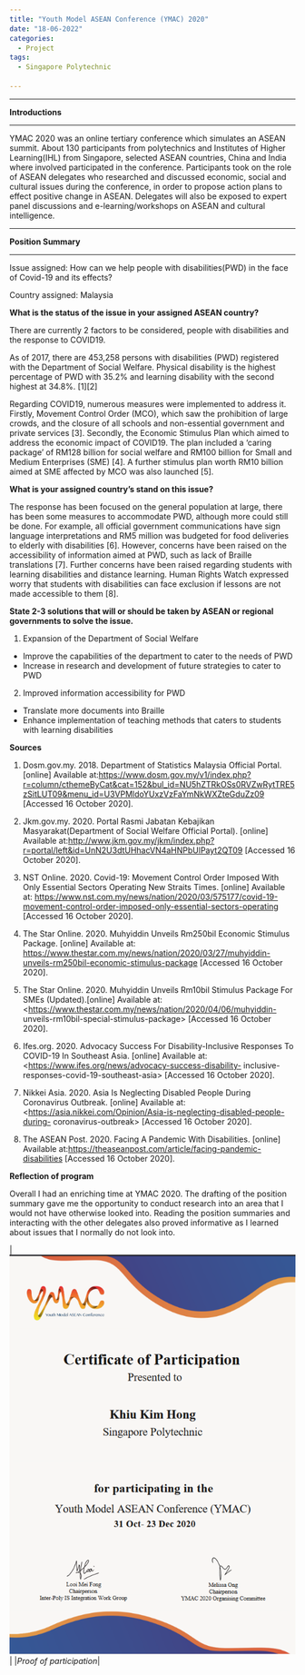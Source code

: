 ```yaml
---
title: "Youth Model ASEAN Conference (YMAC) 2020"
date: "18-06-2022"
categories:
  - Project
tags:
  - Singapore Polytechnic

---
```


***

<strong>Introductions</strong>

***

YMAC 2020 was an online tertiary conference which simulates an ASEAN summit. About 130 participants from polytechnics and Institutes of Higher Learning(IHL) from Singapore, selected ASEAN countries, China and India where involved participated in the conference. Participants took on the role of ASEAN delegates who researched and discussed economic, social and cultural issues during the conference, in order to propose action plans to effect positive change in ASEAN.  Delegates will also be exposed to expert panel discussions and e-learning/workshops on ASEAN and cultural intelligence.  

***

<strong>Position Summary</strong>

***
Issue assigned: How can we help people with disabilities(PWD) in the face of Covid-19 and its effects?

Country assigned: Malaysia

<strong>What is the status of the issue in your assigned ASEAN country?</strong>

There are currently 2 factors to be considered, people with disabilities and the response to COVID19.

As of 2017, there are 453,258 persons with disabilities (PWD) registered with the Department of Social Welfare. Physical disability is the highest percentage of PWD with 35.2% and learning disability with the second highest at 34.8%. [1][2]

Regarding COVID19, numerous measures were implemented to address it. Firstly, Movement Control Order (MCO), which saw the prohibition of large crowds, and the closure of all schools and non-essential government and private services [3]. Secondly, the Economic Stimulus Plan which aimed to address the economic impact of COVID19. The plan included a ‘caring package’ of RM128 billion for social welfare and RM100 billion for Small and Medium Enterprises (SME) [4]. A further stimulus plan worth RM10 billion aimed at SME affected by MCO was also launched [5].

<strong>What is your assigned country’s stand on this issue?</strong>

The response has been focused on the general population at large, there has been some measures to accommodate PWD, although more could still be done. For example, all official government communications have sign language interpretations and RM5 million was budgeted for food deliveries to elderly with disabilities [6]. However, concerns have been raised on the accessibility of information aimed at PWD, such as lack of Braille translations [7]. Further concerns have been raised regarding students with learning disabilities and distance learning. Human Rights Watch expressed worry that students with disabilities can face exclusion if lessons are not made accessible to them [8].

<strong>State 2-3 solutions that will or should be taken by ASEAN or regional governments to solve the issue.</strong>

1. Expansion of the Department of Social Welfare
  - Improve the capabilities of the department to cater to the needs of PWD
  - Increase in research and development of future strategies to cater to PWD

2. Improved information accessibility for PWD
  - Translate more documents into Braille
  - Enhance implementation of teaching methods that caters to students with learning disabilities

<strong>Sources</strong>
1. Dosm.gov.my. 2018. Department of Statistics Malaysia Official Portal. [online] Available at:<https://www.dosm.gov.my/v1/index.php?r=column/cthemeByCat&cat=152&bul_id=NU5hZTRkOSs0RVZwRytTRE5zSitLUT09&menu_id=U3VPMldoYUxzVzFaYmNkWXZteGduZz09>
[Accessed 16 October 2020].

2. Jkm.gov.my. 2020. Portal Rasmi Jabatan Kebajikan Masyarakat(Department of Social Welfare Official Portal). [online] Available at:<http://www.jkm.gov.my/jkm/index.php?r=portal/left&id=UnN2U3dtUHhacVN4aHNPbUlPayt2QT09> [Accessed 16 October 2020].

3. NST Online. 2020. Covid-19: Movement Control Order Imposed With Only Essential Sectors Operating New Straits Times. [online] Available at: <https://www.nst.com.my/news/nation/2020/03/575177/covid-19-movement-control-order-imposed-only-essential-sectors-operating> [Accessed 16 October 2020].

4. The Star Online. 2020. Muhyiddin Unveils Rm250bil Economic Stimulus Package. [online] Available at: <https://www.thestar.com.my/news/nation/2020/03/27/muhyiddin-unveils-rm250bil-economic-stimulus-package> [Accessed 16 October 2020].

5. The Star Online. 2020. Muhyiddin Unveils Rm10bil Stimulus Package For SMEs (Updated).[online] Available at: <https://www.thestar.com.my/news/nation/2020/04/06/muhyiddin-
unveils-rm10bil-special-stimulus-package> [Accessed 16 October 2020].

6. Ifes.org. 2020. Advocacy Success For Disability-Inclusive Responses To COVID-19 In Southeast Asia. [online] Available at: <https://www.ifes.org/news/advocacy-success-disability-
inclusive-responses-covid-19-southeast-asia> [Accessed 16 October 2020].

7. Nikkei Asia. 2020. Asia Is Neglecting Disabled People During Coronavirus Outbreak. [online] Available at: <https://asia.nikkei.com/Opinion/Asia-is-neglecting-disabled-people-during-
coronavirus-outbreak> [Accessed 16 October 2020].

8. The ASEAN Post. 2020. Facing A Pandemic With Disabilities. [online] Available at:<https://theaseanpost.com/article/facing-pandemic-disabilities> [Accessed 16 October
2020].

<strong>Reflection of program</strong>

Overall I had an enriching time at YMAC 2020. The drafting of the position summary gave me the opportunity to conduct research into an area that I would not have otherwise looked into. Reading the position summaries and interacting with the other delegates also proved informative as I learned about issues that I normally do not look into.

|![proof](/assets/images/Misc/YMAC-2020.png)|
|<em>Proof of participation</em>|